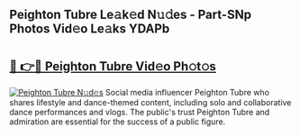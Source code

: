 ## Peighton Tubre Le𝚊k𝚎d N𝚞𝚍es - Part-SNp Photos Vid𝚎o Le𝚊ks YDAPb

# <h2><a href="http://fbffgv.evod.top/?m=Peighton+Tubre">🔗 👉🔴 Peighton Tubre Vid𝚎o Ph𝚘t𝚘s</a></h2>

[![Peighton Tubre N𝚞d𝚎s](https://i.imgur.com/8V9OHl7.gif)](http://fbffgv.evod.top/?m=Peighton+Tubre)
Social media influencer Peighton Tubre who shares lifestyle and dance-themed content, including solo and collaborative dance performances and vlogs. The public's trust Peighton Tubre and admiration are essential for the success of a public figure. 
